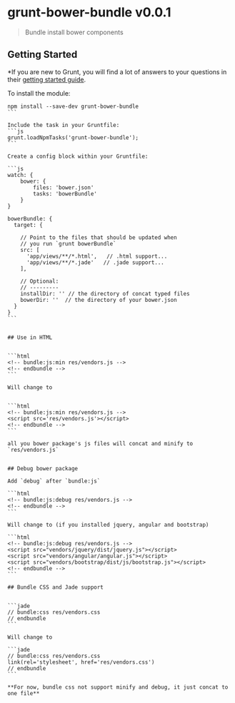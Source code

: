 # grunt-bower-bundle v0.0.1

> Bundle install bower components
> 



## Getting Started

*If you are new to Grunt, you will find a lot of answers to your questions in their [getting started guide](http://gruntjs.com/getting-started).

To install the module:
````
npm install --save-dev grunt-bower-bundle
```

Include the task in your Gruntfile:
```js
grunt.loadNpmTasks('grunt-bower-bundle');
```

Create a config block within your Gruntfile:

```js
watch: {
	bower: {
		files: 'bower.json'
		tasks: 'bowerBundle'
	}
}

bowerBundle: {
  target: {
  
    // Point to the files that should be updated when
    // you run `grunt bowerBundle`
    src: [
      'app/views/**/*.html',   // .html support...
      'app/views/**/*.jade'   // .jade support...
    ],

    // Optional:
    // ---------
    installDir: '' // the directory of concat typed files
    bowerDir: ''  // the directory of your bower.json
  }
}
```


## Use in HTML


```html
<!-- bundle:js:min res/vendors.js -->
<!-- endbundle -->
```

Will change to


```html
<!-- bundle:js:min res/vendors.js -->
<script src='res/vendors.js'></script>
<!-- endbundle -->
```

all you bower package's js files will concat and minify to `res/vendors.js`


## Debug bower package

Add `debug` after `bundle:js`

```html
<!-- bundle:js:debug res/vendors.js -->
<!-- endbundle -->
```

Will change to (if you installed jquery, angular and bootstrap)

```html
<!-- bundle:js:debug res/vendors.js -->
<script src="vendors/jquery/dist/jquery.js"></script>
<script src="vendors/angular/angular.js"></script>
<script src="vendors/bootstrap/dist/js/bootstrap.js"></script>
<!-- endbundle -->
```

## Bundle CSS and Jade support


```jade
// bundle:css res/vendors.css
// endbundle
```

Will change to

```jade
// bundle:css res/vendors.css
link(rel='stylesheet', href='res/vendors.css')
// endbundle
```

**For now, bundle css not support minify and debug, it just concat to one file**




